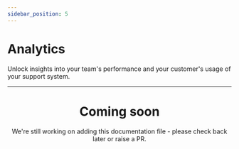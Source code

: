 ```yaml
---
sidebar_position: 5
---
```


# Analytics

Unlock insights into your team's performance and your customer's usage of your support system.

---
<center><h1>Coming soon</h1></center>
<center>We're still working on adding this documentation file - please check back later or raise a PR.</center>